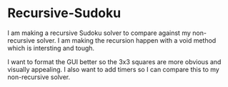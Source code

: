 # Recursive-Sudoku

I am making a recursive Sudoku solver to compare against my non-recursive solver. I am making the recursion happen with a void method which is intersting and tough.

I want to format the GUI better so the 3x3 squares are more obvious and visually appealing. I also want to add timers so I can compare this to my non-recursive solver.
